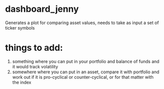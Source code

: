 # dashboard_jenny
Generates a plot for comparing asset values, needs to take as input a set of ticker symbols

# things to add:
1) something where you can put in your portfolio and balance of funds and it would track volatility
2) somewhere where you can put in an asset, compare it with portfolio and work out if it is pro-cyclical or counter-cyclical, or for that matter with the index
